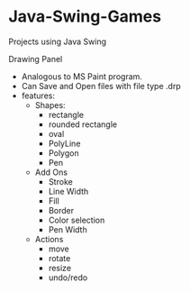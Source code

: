# Java-Swing-Games
Projects using Java Swing

Drawing Panel
- Analogous to MS Paint program.
- Can Save and Open files with file type .drp
- features:
  - Shapes:
     - rectangle
     - rounded rectangle
     - oval
     - PolyLine
     - Polygon
     - Pen
   - Add Ons
     - Stroke
     - Line Width
     - Fill
     - Border
     - Color selection
     - Pen Width
   - Actions
     - move
     - rotate
     - resize
     - undo/redo
